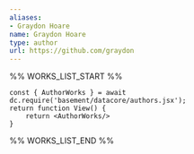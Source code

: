```yaml
---
aliases:
- Graydon Hoare
name: Graydon Hoare
type: author
url: https://github.com/graydon
---
```



%% WORKS_LIST_START %%

```datacorejsx
const { AuthorWorks } = await dc.require('basement/datacore/authors.jsx');
return function View() {
    return <AuthorWorks/>
}
```
%% WORKS_LIST_END %%